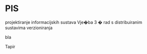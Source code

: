 PIS
===

projektiranje informacijskih sustava
Vje�ba 3 � rad s distribuiranim sustavima verzioniranja

bla


Tapir
